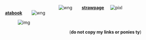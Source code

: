 ⠀⠀⠀⠀⠀⠀⠀⠀⠀⠀⠀⠀⠀⠀⠀⠀⠀⠀⠀![wng](https://64.media.tumblr.com/0f1262cd4fb67badd427bd96973b4715/eac72a5730000136-8c/s75x75_c1/a7f6b72b1be9517c558bcab62f6a9ed885d205e5.gifv)⠀⠀⠀[**strawpage**](https://paintedpink.straw.page)⠀⠀![pixl](https://supplies.ju.mp/assets/images/tiny1/08de083f_original.gif?v=1c1ba870)⠀⠀[**atabook**](https://melomanie.atabook.org/)⠀⠀⠀![wng](https://64.media.tumblr.com/4c00582022eeede8005c780382829634/eac72a5730000136-61/s75x75_c1/04ab2c1bb889fd912796ea9b7eca836464cb25f3.gifv)

⠀⠀⠀⠀⠀⠀![img](https://i.ibb.co/jZk3686s/Untitled114-20250408002953.png)

⠀⠀⠀⠀⠀⠀⠀⠀⠀⠀⠀⠀⠀⠀⠀⠀⠀⠀  ⠀⠀⠀⠀(**do not copy my links or ponies ty**)
